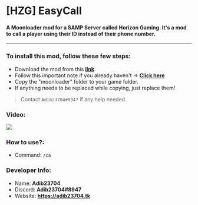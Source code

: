 # [HZG] EasyCall
#### A Moonloader mod for a SAMP Server called Horizon Gaming. It's a mod to call a player using their ID instead of their phone number.
-------------------------------------------------------------
### To install this mod, follow these few steps:
 - Download the mod from this [**link**](https://adib23704.github.io/DownGit/#/home?url=https://github.com/Adib23704/SAMP-Mods/tree/main/Mods/EasyCall/moonloader&fileName=EasyCall-by-Adib&rootDirectory=moonloader).
 - Follow this important note if you already haven't -> [**Click here**](https://github.com/Adib23704/SAMP-Mods/tree/main/Mods/README.md)
 - Copy the "moonloader" folder to your game folder.
 - If anything needs to be replaced while copying, just replace them!

> Contact `Adib23704#8947` if any help needed.
### Video:
[![](https://markdown-videos.deta.dev/youtube/FGmadHQg21w)](https://youtu.be/FGmadHQg21w)
### How to use?:
- Command: `/ca`
### Developer Info:
- Name: **Adib23704**
- Discord: **Adib23704#8947**
- Website: **https://adib23704.tk**